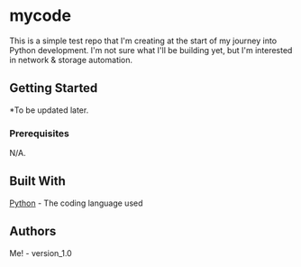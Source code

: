 # mycode

This is a simple test repo that I'm creating at the start of my journey into Python development.  I'm not sure what I'll be building yet, but I'm interested in network & storage automation.

## Getting Started

*To be updated later.

### Prerequisites

N/A.

## Built With

[Python](https://www.python.org/) - The coding language used

## Authors

Me! - version_1.0

